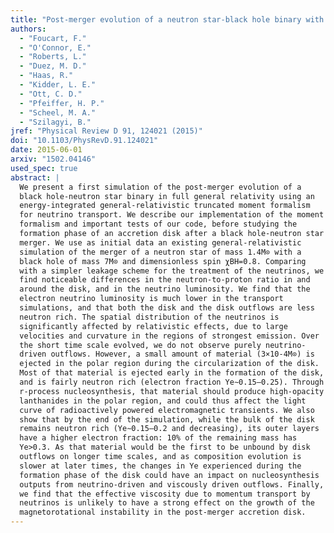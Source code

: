 ```yaml
---
title: "Post-merger evolution of a neutron star-black hole binary with neutrino transport"
authors:
  - "Foucart, F."
  - "O'Connor, E."
  - "Roberts, L."
  - "Duez, M. D."
  - "Haas, R."
  - "Kidder, L. E."
  - "Ott, C. D."
  - "Pfeiffer, H. P."
  - "Scheel, M. A."
  - "Szilagyi, B."
jref: "Physical Review D 91, 124021 (2015)"
doi: "10.1103/PhysRevD.91.124021"
date: 2015-06-01
arxiv: "1502.04146"
used_spec: true
abstract: |
  We present a first simulation of the post-merger evolution of a
  black hole-neutron star binary in full general relativity using an
  energy-integrated general-relativistic truncated moment formalism
  for neutrino transport. We describe our implementation of the moment
  formalism and important tests of our code, before studying the
  formation phase of an accretion disk after a black hole-neutron star
  merger. We use as initial data an existing general-relativistic
  simulation of the merger of a neutron star of mass 1.4M⊙ with a
  black hole of mass 7M⊙ and dimensionless spin χBH=0.8. Comparing
  with a simpler leakage scheme for the treatment of the neutrinos, we
  find noticeable differences in the neutron-to-proton ratio in and
  around the disk, and in the neutrino luminosity. We find that the
  electron neutrino luminosity is much lower in the transport
  simulations, and that both the disk and the disk outflows are less
  neutron rich. The spatial distribution of the neutrinos is
  significantly affected by relativistic effects, due to large
  velocities and curvature in the regions of strongest emission. Over
  the short time scale evolved, we do not observe purely neutrino-
  driven outflows. However, a small amount of material (3×10-4M⊙) is
  ejected in the polar region during the circularization of the disk.
  Most of that material is ejected early in the formation of the disk,
  and is fairly neutron rich (electron fraction Ye∼0.15–0.25). Through
  r-process nucleosynthesis, that material should produce high-opacity
  lanthanides in the polar region, and could thus affect the light
  curve of radioactively powered electromagnetic transients. We also
  show that by the end of the simulation, while the bulk of the disk
  remains neutron rich (Ye∼0.15–0.2 and decreasing), its outer layers
  have a higher electron fraction: 10% of the remaining mass has
  Ye>0.3. As that material would be the first to be unbound by disk
  outflows on longer time scales, and as composition evolution is
  slower at later times, the changes in Ye experienced during the
  formation phase of the disk could have an impact on nucleosynthesis
  outputs from neutrino-driven and viscously driven outflows. Finally,
  we find that the effective viscosity due to momentum transport by
  neutrinos is unlikely to have a strong effect on the growth of the
  magnetorotational instability in the post-merger accretion disk.
---
```

